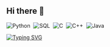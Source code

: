 ## Hi there 👋

<!--
**Guilherme0104/guilherme0104** is a ✨ _special_ ✨ repository because its `README.md` (this file) appears on your GitHub profile.

Here are some ideas to get you started:

- 🔭 I’m currently working on ...
- 🌱 I’m currently learning ...
- 👯 I’m looking to collaborate on ...
- 🤔 I’m looking for help with ...
- 💬 Ask me about ...
- 📫 How to reach me: ...
- 😄 Pronouns: ...
- ⚡ Fun fact: ...
-->


![Python](https://img.shields.io/badge/Python-3776AB?style=for-the-badge&logo=python&logoColor=white)&nbsp; ![SQL](https://img.shields.io/badge/-SQL-0D1117?style=for-the-badge&logo=sql&labelColor=0D1117)&nbsp; ![C](https://img.shields.io/badge/C-00599C?style=for-the-badge&logo=c&logoColor=white)&nbsp; ![C++](https://img.shields.io/badge/C++-00599C?style=for-the-badge&logo=c%2B%2B&logoColor=white)&nbsp; ![Java](https://img.shields.io/badge/Java-ED8B00?style=for-the-badge&logo=java&logoColor=white)




[![Typing SVG](https://readme-typing-svg.herokuapp.com/?color=1E90FF&size=35&center=true&vCenter=true&width=1000&lines=HELLO,+My+name+is+Luis+Guilherme;I'm+20+years+old;I'm+from+Brazil;Computer+Science+Student;Data+Sience+Student;wanting+to+learn+more+and+more;Be+Welcome!+:%29)](https://git.io/typing-svg)



